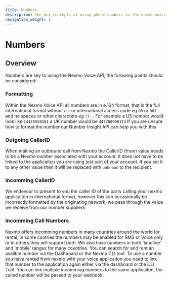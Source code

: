 ```yaml
---
title: Numbers
description: the key concepts of using phone numbers in the nexmo voice API
navigation_weight: 1
---
```


# Numbers

## Overview

Numbers are key to using the Nexmo Voice API, the following points should be considered:

### Formatting

Within the Nexmo Voice API all numbers are in e.164 format, that is the full international format without a `+` or international access code eg `00` or `001` and no spaces or other characters eg `()-.`
For example a US number would look like `14155550101` a UK number would be `447700900123`
If you are unsure how to format the number our Number Insight API can help you with this

### Outgoing CallerID

When making an outbound call from Nexmo the CallerID (from) value needs to be a Nexmo number associated with your account, it does not have to be linked to the applicaiton you are using just part of your account. If you set it to any other value then it will be replaced with `unknown` to the recipient.


### Incomming CallerID

We endevour to present to you the caller ID of the party calling your nexmo applicaiton in international format, however this can occasionally be incorrectly formatted by the originating network, we pass through the value we receive from our number suppliers


### Incomming Call Numbers 

Nexmo offers incomming numbers in many countries around the world for rental, in some contries the numbers may be enabled for SMS or Voice only or in others they will support both. We also have numbers in both 'landline' and 'mobile'  ranges for many countries.
You can search for and rent an avalible number via the Dashboard or the Nexmo CLI tool.
To use a number you have rented from nexmo with your voice applicaiton you need to link that number to the application again either via the dashboard or the CLI Tool.
You can link multiple incomming numbers to the same applicaiton, the called number will be passed to your webhook.
